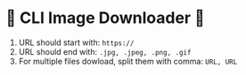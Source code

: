 # :ocean: CLI Image Downloader :ocean:

1. URL should start with: `https://`
2. URL should end with: `.jpg, .jpeg, .png, .gif`
3. For multiple files dowload, split them with comma: `URL, URL`

